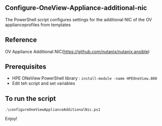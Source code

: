 ## Configure-OneView-Appliance-additional-nic

The PowerShell script configures settings for the additional NIC of the OV applianceprofiles from templates

## Reference 
OV Appliance Additional NIC(https://github.com/nutanix/nutanix.ansible)


## Prerequisites
* HPE ONeView PowerShell library : ```` install-module -name HPEOneView.800 ````
* Edit teh script and set variables

## To run the script
````
.\configureOneViewApplianceAdditionalNic.ps1 
````

Enjoy!